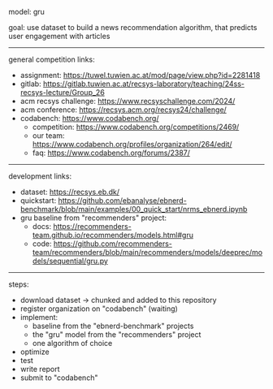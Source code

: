 model: gru

goal: use dataset to build a news recommendation algorithm, that predicts user engagement with articles

---

general competition links:

-   assignment: https://tuwel.tuwien.ac.at/mod/page/view.php?id=2281418
-   gitlab: https://gitlab.tuwien.ac.at/recsys-laboratory/teaching/24ss-recsys-lecture/Group_26
-   acm recsys challenge: https://www.recsyschallenge.com/2024/
-   acm conference: https://recsys.acm.org/recsys24/challenge/
-   codabench: https://www.codabench.org/
    -   competition: https://www.codabench.org/competitions/2469/
    -   our team: https://www.codabench.org/profiles/organization/264/edit/
    -   faq: https://www.codabench.org/forums/2387/

---

development links:

-   dataset: https://recsys.eb.dk/
-   quickstart: https://github.com/ebanalyse/ebnerd-benchmark/blob/main/examples/00_quick_start/nrms_ebnerd.ipynb
-   gru baseline from "recommenders" project:
    -   docs: https://recommenders-team.github.io/recommenders/models.html#gru
    -   code: https://github.com/recommenders-team/recommenders/blob/main/recommenders/models/deeprec/models/sequential/gru.py

---

steps:

-   download dataset → chunked and added to this repository
-   register organization on "codabench" (waiting)
-   implement:
    -   baseline from the "ebnerd-benchmark" projects
    -   the "gru" model from the "recommenders" project
    -   one algorithm of choice
-   optimize
-   test
-   write report
-   submit to "codabench"
